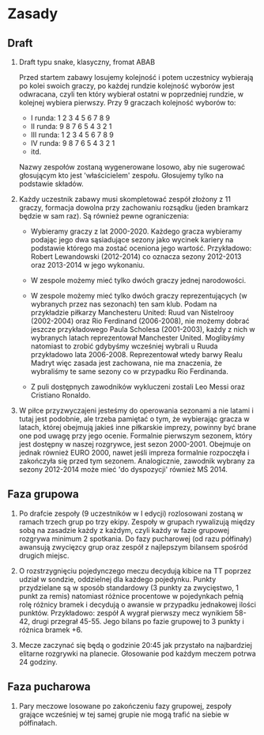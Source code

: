 # Zasady

## Draft

1.  Draft typu snake, klasyczny, fromat ABAB
    
    Przed startem zabawy losujemy kolejność i potem uczestnicy wybierają po kolei swoich graczy, po każdej rundzie kolejność wyborów jest odwracana, czyli ten który wybierał ostatni w poprzedniej rundzie, w kolejnej wybiera pierwszy. Przy 9 graczach kolejność wyborów to:
    
    * I runda: 1 2 3 4 5 6 7 8 9
    * II runda: 9 8 7 6 5 4 3 2 1
    * III runda: 1 2 3 4 5 6 7 8 9
    * IV runda: 9 8 7 6 5 4 3 2 1
    * itd.
    
    Nazwy zespołów zostaną wygenerowane losowo, aby nie sugerować głosującym kto jest 'właścicielem' zespołu. Głosujemy tylko na podstawie składów.

2.  Każdy uczestnik zabawy musi skompletować zespół złożony z 11 graczy, formacja dowolna przy zachowaniu rozsądku (jeden bramkarz będzie w sam raz). Są również pewne ograniczenia:

    * Wybieramy graczy z lat 2000-2020. Każdego gracza wybieramy podając jego dwa sąsiadujące sezony jako wycinek kariery na podstawie którego ma zostać oceniona jego wartość. Przykładowo: Robert Lewandowski (2012-2014) co oznacza sezony 2012-2013 oraz 2013-2014 w jego wykonaniu.

    * W zespole możemy mieć tylko dwóch graczy jednej narodowości. 

    * W zespole możemy mieć tylko dwóch graczy reprezentujących (w wybranych przez nas sezonach) ten sam klub. Podam na przykładzie piłkarzy Manchesteru United: Ruud van Nistelrooy (2002-2004) oraz Rio Ferdinand (2006-2008), nie możemy dobrać jeszcze przykładowego Paula Scholesa (2001-2003), każdy z nich w wybranych latach reprezentował Manchester United. Moglibyśmy natomiast to zrobić gdybyśmy wcześniej wybrali u Ruuda przykładowo lata 2006-2008. Reprezentował wtedy barwy Realu Madryt więc zasada jest zachowana, nie ma znaczenia, że wybraliśmy te same sezony co w przypadku Rio Ferdinanda.

    * Z puli dostępnych zawodników wykluczeni zostali Leo Messi oraz Cristiano Ronaldo.

3.  W piłce przyzwyczajeni jesteśmy do operowania sezonami a nie latami i tutaj jest podobnie, ale trzeba pamiętać o tym, że wybierając gracza w latach, której obejmują jakieś inne piłkarskie imprezy, powinny być brane one pod uwagę przy jego ocenie. Formalnie pierwszym sezonem, który jest dostępny w naszej rozgrywce, jest sezon 2000-2001. Obejmuje on jednak również EURO 2000, nawet jeśli impreza formalnie rozpoczęła i zakończyła się przed tym sezonem. Analogicznie, zawodnik wybrany za sezony 2012-2014 może mieć 'do dyspozycji' również MŚ 2014.

## Faza grupowa

1.  Po drafcie zespoły (9 uczestników w I edycji) rozlosowani zostaną w ramach trzech grup po trzy ekipy. Zespoły w grupach rywalizują między sobą na zasadzie każdy z każdym, czyli każdy w fazie grupowej rozgrywa minimum 2 spotkania. Do fazy pucharowej (od razu półfinały) awansują zwycięzcy grup oraz zespół z najlepszym bilansem spośród drugich miejsc.

2.  O rozstrzygnięciu pojedynczego meczu decydują kibice na TT poprzez udział w sondzie, oddzielnej dla każdego pojedynku. Punkty przydzielane są w sposób standardowy (3 punkty za zwycięstwo, 1 punkt za remis) natomiast różnice procentowe w pojedynkach pełnią rolę różnicy bramek i decydują o awansie w przypadku jednakowej ilości punktów. Przykładowo: zespół A wygrał pierwszy mecz wynikiem 58-42, drugi przegrał 45-55. Jego bilans po fazie grupowej to 3 punkty i różnica bramek +6.

3.  Mecze zaczynać się będą o godzinie 20:45 jak przystało na najbardziej elitarne rozgrywki na planecie. Głosowanie pod każdym meczem potrwa 24 godziny.

## Faza pucharowa

1.  Pary meczowe losowane po zakończeniu fazy grupowej, zespoły grające wcześniej w tej samej grupie nie mogą trafić na siebie w półfinałach. 